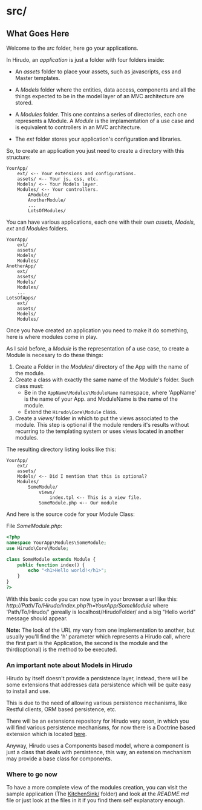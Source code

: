 src/
====

What Goes Here
--------------

Welcome to the *src* folder, here go your applications.

In Hirudo, an *application* is just a folder with four folders inside:

* An *assets* folder to place your assets, such as javascripts, css and Master templates. 

* A *Models* folder where the entities, data access, components and all the things 
expected to be in the model layer of an MVC architecture are stored. 

* A *Modules* folder. This one contains a series of directories, each one represents
a Module. A *Module* is the implamentation of a use case and is equivalent to
controllers in an MVC architecture.

* The *ext* folder stores your application's configuration and libraries.

So, to create an application you just need to create a directory with this structure:

    YourApp/
        ext/ <-- Your extensions and configurations.
        assets/ <-- Your js, css, etc.
        Models/ <-- Your Models layer.
        Modules/ <-- Your controllers.
            AModule/
            AnotherModule/
            ...
            LotsOfModules/

You can have various applications, each one with their own *assets*, *Models*, 
*ext* and  *Modules* folders.

    YourApp/
        ext/
        assets/
        Models/
        Modules/
    AnotherApp/
        ext/
        assets/
        Models/
        Modules/
        ...
    LotsOfApps/
        ext/
        assets/
        Models/
        Modules/

Once you have created an application you need to make it do something, here is
where modules come in play. 

As I said before, a *Module* is the representation of a use case, to create a Module
is necesary to do these things:

1. Create a Folder in the *Modules/* directory of the App with the name of the module.
2. Create a class with exactly the same name of the Module's folder. Such class must:
    * Be in the `AppName\Modules\ModuleName` namespace, where 'AppName' is the name of your App.
      and ModuleName is the name of the module. 
    * Extend the `Hirudo\Core\Module` class.
3. Create a *views/* folder in which to put the views associated to the module. This
step is optional if the module renders it's results without recurring to
the templating system or uses views located in another modules.

The resulting directory listing looks like this:

    YourApp/
        ext/
        assets/
        Models/ <-- Did I mention that this is optional?
        Modules/
            SomeModule/
                views/
                    index.tpl <-- This is a view file.
                SomeModule.php <-- Our module

And here is the source code for your Module Class:

File *SomeModule.php*:

```php
<?php
namespace YourApp\Modules\SomeModule;
use Hirudo\Core\Module;

class SomeModule extends Module {
    public function index() {
        echo "<h1>Hello world!</h1>";
    }
}
?>
```

With this basic code you can now type in your browser a url like this: 
*http://Path/To/Hirudo/index.php?h=YourApp/SomeModule* where 'Path/To/Hirudo/'
gereally is localhost/HirudoFolder/ and a big "Hello world" message should appear.

**Note:** The look of the URL my vary from one implementation to another, but usually you'll
find the 'h' parameter which represents a Hirudo call, where the first part is the Application,
the second is the module and the third(optional) is the method to be executed.

### An important note about Models in Hirudo

Hirudo by itself doesn't provide a persistence layer, instead, there will be some
extensions that addresses data persistence which will be quite easy to install and
use.

This is due to the need of allowing various persistence mechanisms, like Restful
clients, ORM based persistence, etc.

There will be an extensions repository for Hirudo very soon, in which you will find various
persistence mechanisms, for now there is a Doctrine based extension which is located
[here](https://github.com/JeyDotC/HirudOplus-DoctrineDataAccess).

Anyway, Hirudo uses a Components based model, where a component is just a class
that deals with persistence, this way, an extension mechanism may provide a base
class for components.

### Where to go now

To have a more complete view of the modules creation, you can visit the sample application
(The [KitchenSink/](http://github.com/JeyDotC/Hirudo/tree/master/src/KitchenSink) folder) 
and look at the *README.md* file or just look at the files in it if you find them self explanatory 
enough.